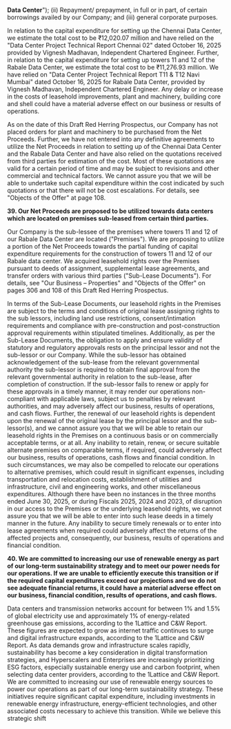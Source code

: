 **Data Center**"); (ii) Repayment/ prepayment, in full or in part, of certain borrowings availed by our Company; and (iii) general corporate purposes.

In relation to the capital expenditure for setting up the Chennai Data Center, we estimate the total cost to be ₹12,020.07 million and have relied on the "Data Center Project Technical Report Chennai 02" dated October 16, 2025 provided by Vignesh Madhavan, Independent Chartered Engineer. Further, in relation to the capital expenditure for setting up towers 11 and 12 of the Rabale Data Center, we estimate the total cost to be ₹11,276.93 million. We have relied on "Data Center Project Technical Report T11 & T12 Navi Mumbai" dated October 16, 2025 for Rabale Data Center, provided by Vignesh Madhavan, Independent Chartered Engineer. Any delay or increase in the costs of leasehold improvements, plant and machinery, building core and shell could have a material adverse effect on our business or results of operations.

As on the date of this Draft Red Herring Prospectus, our Company has not placed orders for plant and machinery to be purchased from the Net Proceeds. Further, we have not entered into any definitive agreements to utilize the Net Proceeds in relation to setting up of the Chennai Data Center and the Rabale Data Center and have also relied on the quotations received from third parties for estimation of the cost. Most of these quotations are valid for a certain period of time and may be subject to revisions and other commercial and technical factors. We cannot assure you that we will be able to undertake such capital expenditure within the cost indicated by such quotations or that there will not be cost escalations. For details, see "Objects of the Offer" at page 108.

**39. Our Net Proceeds are proposed to be utilized towards data centers which are located on premises sub-leased from certain third parties.**

Our Company is the sub-lessee of the premises where towers 11 and 12 of our Rabale Data Center are located ("Premises"). We are proposing to utilize a portion of the Net Proceeds towards the partial funding of capital expenditure requirements for the construction of towers 11 and 12 of our Rabale data center. We acquired leasehold rights over the Premises pursuant to deeds of assignment, supplemental lease agreements, and transfer orders with various third parties ("Sub-Lease Documents"). For details, see "Our Business – Properties" and "Objects of the Offer" on pages 306 and 108 of this Draft Red Herring Prospectus.

In terms of the Sub-Lease Documents, our leasehold rights in the Premises are subject to the terms and conditions of original lease assigning rights to the sub lessors, including land use restrictions, consent/intimation requirements and compliance with pre-construction and post-construction approval requirements within stipulated timelines. Additionally, as per the Sub-Lease Documents, the obligation to apply and ensure validity of statutory and regulatory approvals rests on the principal lessor and not the sub-lessor or our Company. While the sub-lessor has obtained acknowledgement of the sub-lease from the relevant governmental authority the sub-lessor is required to obtain final approval from the relevant governmental authority in relation to the sub-lease, after completion of construction. If the sub-lessor fails to renew or apply for these approvals in a timely manner, it may render our operations non-compliant with applicable laws, subject us to penalties by relevant authorities, and may adversely affect our business, results of operations, and cash flows. Further, the renewal of our leasehold rights is dependent upon the renewal of the original lease by the principal lessor and the sub-lessor(s), and we cannot assure you that we will be able to retain our leasehold rights in the Premises on a continuous basis or on commercially acceptable terms, or at all. Any inability to retain, renew, or secure suitable alternate premises on comparable terms, if required, could adversely affect our business, results of operations, cash flows and financial condition. In such circumstances, we may also be compelled to relocate our operations to alternative premises, which could result in significant expenses, including transportation and relocation costs, establishment of utilities and infrastructure, civil and engineering works, and other miscellaneous expenditures. Although there have been no instances in the three months ended June 30, 2025, or during Fiscals 2025, 2024 and 2023, of disruption in our access to the Premises or the underlying leasehold rights, we cannot assure you that we will be able to enter into such lease deeds in a timely manner in the future. Any inability to secure timely renewals or to enter into lease agreements when required could adversely affect the returns of the affected projects and, consequently, our business, results of operations and financial condition.

**40. We are committed to increasing our use of renewable energy as part of our long-term sustainability strategy and to meet our power needs for our operations. If we are unable to efficiently execute this transition or if the required capital expenditures exceed our projections and we do not see adequate financial returns, it could have a material adverse effect on our business, financial condition, results of operations, and cash flows.**

Data centers and transmission networks account for between 1% and 1.5% of global electricity use and approximately 1% of energy-related greenhouse gas emissions, according to the 1Lattice and C&W Report. These figures are expected to grow as internet traffic continues to surge and digital infrastructure expands, according to the 1Lattice and C&W Report. As data demands grow and infrastructure scales rapidly, sustainability has become a key consideration in digital transformation strategies, and Hyperscalers and Enterprises are increasingly prioritizing ESG factors, especially sustainable energy use and carbon footprint, when selecting data center providers, according to the 1Lattice and C&W Report. We are committed to increasing our use of renewable energy sources to power our operations as part of our long-term sustainability strategy. These initiatives require significant capital expenditure, including investments in renewable energy infrastructure, energy-efficient technologies, and other associated costs necessary to achieve this transition. While we believe this strategic shift